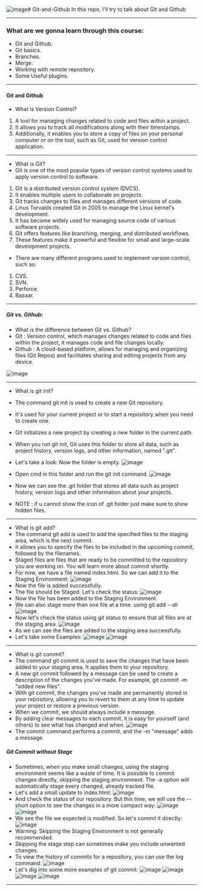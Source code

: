 ![image](https://github.com/A8N0RMAL/Git-and-Github/assets/119806250/99346d05-f461-4d19-a7ad-f83410f6800c)# Git-and-Github
In this repo, I'll try to talk about Git and Github

---
### What are we gonna learn through this course:
- Git and Github.
- Git basics.
- Branches.
- Merge.
- Working with remote repository.
- Some Useful plugins.
---
#### Git and Github
- What is Version Control?
1. A tool for managing changes related to code and files within a project.
2. It allows you to track all modifications along with their timestamps.
3. Additionally, it enables you to store a copy of files on your personal computer or on the tool, such as Git, used for version control application.

---

- What is Git?
- Git is one of the most popular types of version control systems used to apply version control to software.
1. Git is a distributed version control system (DVCS).
2. It enables multiple users to collaborate on projects.
3. Git tracks changes to files and manages different versions of code.
4. Linus Torvalds created Git in 2005 to manage the Linux kernel's development.
5. It has become widely used for managing source code of various software projects.
6. Git offers features like branching, merging, and distributed workflows.
7. These features make it powerful and flexible for small and large-scale development projects.

- There are many different programs used to implement version control, such as:
1. CVS.
2. SVN.
3. Perforce.
4. Bazaar.

---
##### Git vs. Github:
- What is the difference between Git vs. Github?
- Git : Version control, which manages changes related to code and files within the project, it manages code and file changes locally.
- Github : A cloud-based platform, allows for managing and organizing files (Git Repos) and facilitates sharing and editing projects from any device.
  
![image](https://github.com/A8N0RMAL/Gita-and-Github/assets/119806250/101ec355-de13-4f84-8398-0bbfe9cb0495)

---
- What is git init?
- The command git init is used to create a new Git repository.
- It's used for your current project or to start a repository when you need to create one.
- Git initializes a new project by creating a new folder in the current path.
- When you run git init, Git uses this folder to store all data, such as project history, version logs, and other information, named ".git".

- Let's take a look: Now the folder is empty.
![image](https://github.com/A8N0RMAL/Git-and-Github/assets/119806250/52aa5b57-2581-45b4-9811-934912cb458d)
- Open cmd in this folder and run the git init command.
![image](https://github.com/A8N0RMAL/Git-and-Github/assets/119806250/87c479bd-2620-4746-8024-b048b0bc34f6)
- Now we can see the .git folder that stores all data such as project history, version logs and other information about your projects.
- NOTE : if u cannot show the icon of .git folder just make sure to show hidden files.

---
- What is git add?
- The command git add is used to add the specified files to the staging area, which is the next commit.
- It allows you to specify the files to be included in the upcoming commit, followed by the filenames.
- Staged files are files that are ready to be committed to the repository you are working on. You will learn more about commit shortly.
- For now, we have a file named index.html. So we can add it to the Staging Environment:
![image](https://github.com/A8N0RMAL/Git-and-Github/assets/119806250/1f26f9d3-4214-4e0f-8820-0648d66377ed)
- Now the file is added successfully.
- The file should be Staged. Let's check the status:
![image](https://github.com/A8N0RMAL/Git-and-Github/assets/119806250/4f8cc4e3-99d9-4a54-b7c7-ee35e5793099)
- Now the file has been added to the Staging Environment.
- We can also stage more than one file at a time. using git add --all
![image](https://github.com/A8N0RMAL/Git-and-Github/assets/119806250/6a2b05b5-0b55-4d54-9ea6-c25010d4fe4a)
- Now let's check the status using git status to ensure that all files are at the staging area.
![image](https://github.com/A8N0RMAL/Git-and-Github/assets/119806250/ea262217-0d79-43b7-abb0-925a400d2c4c)
- As we can see the files are added to the staging area successfully.
- Let's take some Examples:
![image](https://github.com/A8N0RMAL/Git-and-Github/assets/119806250/4451d889-0212-40cf-a5b8-c505ee76105e)
![image](https://github.com/A8N0RMAL/Git-and-Github/assets/119806250/c433741a-e703-4f61-9b6f-53bbfddb5db9)
---
- What is git commit?
- The command git commit is used to save the changes that have been added to your staging area, It applies them to your repository.
- A new git commit followed by a message can be used to create a description of the changes you've made. For example, git commit -m "added new files".
- With git commit, the changes you've made are permanently stored in your repository, allowing you to revert to them at any time to update your project or restore a previous version.
- When we commit, we should always include a message.
- By adding clear messages to each commit, it is easy for yourself (and others) to see what has changed and when.
![image](https://github.com/A8N0RMAL/Git-and-Github/assets/119806250/2ae89cd9-4cae-4cdd-8c33-e0598940d138)
- The commit command performs a commit, and the -m "message" adds a message.
##### Git Commit without Stage
- Sometimes, when you make small changes, using the staging environment seems like a waste of time. It is possible to commit changes directly, skipping the staging environment. The -a option will automatically stage every changed, already tracked file.
- Let's add a small update to index.html:
![image](https://github.com/A8N0RMAL/Git-and-Github/assets/119806250/68a3e370-b535-4b61-9111-e7f5fc823d81)
- And check the status of our repository. But this time, we will use the --short option to see the changes in a more compact way:
![image](https://github.com/A8N0RMAL/Git-and-Github/assets/119806250/24c18ffc-55f4-4fd1-bc1f-11760a106847)
![image](https://github.com/A8N0RMAL/Git-and-Github/assets/119806250/244d40c8-c5bc-4e88-82a9-a0295af3bc38)
- We see the file we expected is modified. So let's commit it directly:
![image](https://github.com/A8N0RMAL/Git-and-Github/assets/119806250/606dab5d-e0b6-4327-8ce9-249957a6a543)
- Warning: Skipping the Staging Environment is not generally recommended.
- Skipping the stage step can sometimes make you include unwanted changes.
- To view the history of commits for a repository, you can use the log command:
![image](https://github.com/A8N0RMAL/Git-and-Github/assets/119806250/ac4dba30-5fa0-4a51-a5c2-604692371723)
- Let's dig into some more examples of git commit:
![image](https://github.com/A8N0RMAL/Git-and-Github/assets/119806250/62fecfd6-0881-4391-adfd-971941f4ca8d)
![image](https://github.com/A8N0RMAL/Git-and-Github/assets/119806250/1669c364-9583-446a-8f6b-0e3f7b1976c1)
![image](https://github.com/A8N0RMAL/Git-and-Github/assets/119806250/4de7e43c-f715-4db6-8d97-c1e6201236b3)
![image](https://github.com/A8N0RMAL/Git-and-Github/assets/119806250/06206f5f-20ff-4182-a1f6-8b3347b01c95)
---
